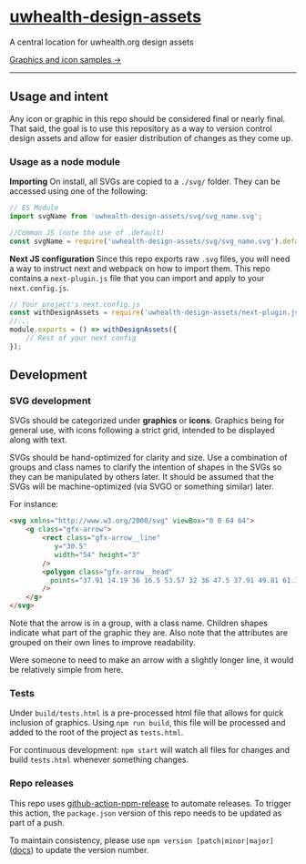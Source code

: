 # [uwhealth-design-assets](https://uwhealth.github.io/uwhealth-design-assets/tests.html)
A central location for uwhealth.org design assets

[Graphics and icon samples →](https://uwhealth.github.io/uwhealth-design-assets/tests.html)

---

## Usage and intent
Any icon or graphic in this repo should be considered final or nearly final. That said, the goal is to use this repository as a way to version control design assets and allow for easier distribution of changes as they come up.

### Usage as a node module

**Importing**
On install, all SVGs are copied to a `./svg/` folder. They can be accessed using one of the following: 

```js
// ES Module
import svgName from 'uwhealth-design-assets/svg/svg_name.svg';

//Common JS (note the use of .default)
const svgName = require('uwhealth-design-assets/svg/svg_name.svg').default
```

**Next JS configuration**
Since this repo exports raw `.svg` files, you will need a way to instruct next and webpack on how to import them. This repo contains a `next-plugin.js` file that you can import and apply to your `next.config.js`.

```js
// Your project's next.config.js
const withDesignAssets = require('uwhealth-design-assets/next-plugin.js');
//...
module.exports = () => withDesignAssets({
    // Rest of your next config
});

```

## Development

### SVG development
SVGs should be categorized under **graphics** or **icons**. Graphics being for general use, with icons following a strict grid, intended to be displayed along with text.

SVGs should be hand-optimized for clarity and size. Use a combination of groups and class names to clarify the intention of shapes in the SVGs so they can be manipulated by others later. It should be assumed that the SVGs will be machine-optimized (via SVGO or something similar) later.

For instance:
```html
<svg xmlns="http://www.w3.org/2000/svg" viewBox="0 0 64 64">
    <g class="gfx-arrow">
        <rect class="gfx-arrow__line"
           y="30.5"
           width="54" height="3" 
        />
        <polygon class="gfx-arrow__head" 
          points="37.91 14.19 36 16.5 53.57 32 36 47.5 37.91 49.81 61.13 32 37.91 14.19"
        />
    </g>
</svg>
```
Note that the arrow is in a group, with a class name. Children shapes indicate what part of the graphic they are. Also note that the attributes are grouped on their own lines to improve readability.

Were someone to need to make an arrow with a slightly longer line, it would be relatively simple from here.

### Tests

Under `build/tests.html` is a pre-processed html file that allows for quick inclusion of graphics. Using `npm run build`, this file will be processed and added to the root of the project as `tests.html`.

For continuous development: `npm start` will watch all files for changes and build `tests.html` whenever something changes.

### Repo releases
This repo uses [github-action-npm-release](https://github.com/justincy/github-action-npm-release) to automate releases. To trigger this action, the `package.json` version of this repo needs to be updated as part of a push.

To maintain consistency, please use `npm version [patch|minor|major]`([docs](https://docs.npmjs.com/cli/version)) to update the version number.
